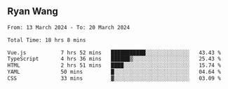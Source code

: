 ## Ryan Wang

<!--START_SECTION:waka-->

```txt
From: 13 March 2024 - To: 20 March 2024

Total Time: 18 hrs 8 mins

Vue.js           7 hrs 52 mins   ███████████░░░░░░░░░░░░░░   43.43 %
TypeScript       4 hrs 36 mins   ██████▒░░░░░░░░░░░░░░░░░░   25.43 %
HTML             2 hrs 51 mins   ████░░░░░░░░░░░░░░░░░░░░░   15.74 %
YAML             50 mins         █░░░░░░░░░░░░░░░░░░░░░░░░   04.64 %
CSS              33 mins         ▓░░░░░░░░░░░░░░░░░░░░░░░░   03.09 %
```

<!--END_SECTION:waka-->

